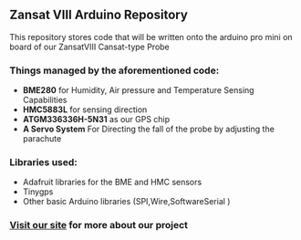 ## Zansat VIII Arduino Repository

This repository stores code that will be written onto the arduino pro mini on board of our ZansatVIII Cansat-type Probe

### Things managed by the aforementioned code:
- **BME280** for Humidity, Air pressure and Temperature Sensing Capabilities
- **HMC5883L** for sensing direction
- **ATGM336336H-5N31** as our GPS chip
- **A Servo System** For Directing the fall of the probe by adjusting the parachute

### Libraries used:
- Adafruit libraries for the BME and HMC sensors
- Tinygps
- Other basic Arduino libraries (SPI,Wire,SoftwareSerial )


### [Visit our site](zansatviii.nl) for more about our project
